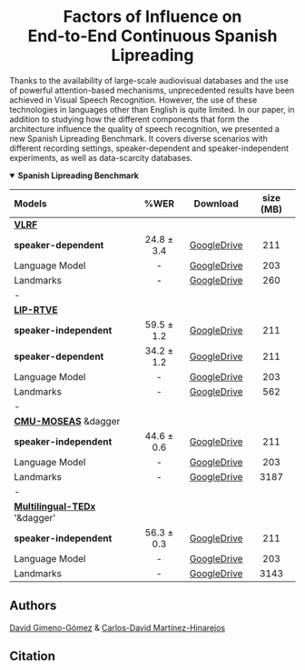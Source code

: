 <h1 align="center">Factors of Influence on <br/> End-to-End Continuous Spanish Lipreading</h1>

Thanks to the availability of large-scale audiovisual databases and the use of powerful attention-based mechanisms, unprecedented results have been achieved in Visual Speech Recognition. However, the use of these technologies in languages other than English is quite limited. In our paper, in addition to studying how the different components that form the architecture influence the quality of speech recognition, we presented a new Spanish Lipreading Benchmark. It covers diverse scenarios with different recording settings, speaker-dependent and speaker-independent experiments, as well as data-scarcity databases.

<details open>
  <summary><b>Spanish Lipreading Benchmark</b></summary>

<p> </p>
  
|            Models          |     %WER    |               Download               |  size (MB)  |
|:---------------------------|:-----------:|:------------------------------------:|:-----------:|
|  [**VLRF**](https://ieeexplore.ieee.org/abstract/document/7961743)                  |
|  **speaker-dependent**     |  24.8 ± 3.4 | [GoogleDrive](http://bit.ly/40EAtyX) |     211     |
|  Language Model            |      -      | [GoogleDrive](http://bit.ly/40EAtyX) |     203     |
|  Landmarks                 |      -      | [GoogleDrive](http://bit.ly/40EAtyX) |     260     |
|  -                         |             |                                      |             |
|  [**LIP-RTVE**](https://aclanthology.org/2022.lrec-1.294/)              |            
|  **speaker-independent**   |  59.5 ± 1.2 | [GoogleDrive](http://bit.ly/40EAtyX) |     211     |
|  **speaker-dependent**     |  34.2 ± 1.2 | [GoogleDrive](http://bit.ly/40EAtyX) |     211     |
|  Language Model            |      -      | [GoogleDrive](http://bit.ly/40EAtyX) |     203     |
|  Landmarks                 |      -      | [GoogleDrive](http://bit.ly/40EAtyX) |     562     |
|  -                         |             |                                      |             |
|  [**CMU-MOSEAS**](https://aclanthology.org/2020.emnlp-main.141/) &dagger           |
|  **speaker-independent**   |  44.6 ± 0.6 | [GoogleDrive](http://bit.ly/3yRSXAn) |     211     |
|  Language Model            |      -      | [GoogleDrive](http://bit.ly/40EAtyX) |     203     |
|  Landmarks                 |      -      | [GoogleDrive](http://bit.ly/40EAtyX) |     3187    |
|  -                         |             |                                      |             |
|  [**Multilingual-TEDx**](https://www.isca-speech.org/archive/interspeech_2021/salesky21_interspeech.html) '&dagger'     |
|  **speaker-independent**   |  56.3 ± 0.3 | [GoogleDrive](http://bit.ly/3yRSXAn) |     211     |
|  Language Model            |      -      | [GoogleDrive](http://bit.ly/40EAtyX) |     203     |
|  Landmarks                 |      -      | [GoogleDrive](http://bit.ly/40EAtyX) |     3143    |

</details>

## Authors

[David Gimeno-Gómez](https://scholar.google.es/citations?user=DVRSla8AAAAJ&hl=en) \& [Carlos-David Martínez-Hinarejos](http://personales.upv.es/carmarhi/)

## Citation
